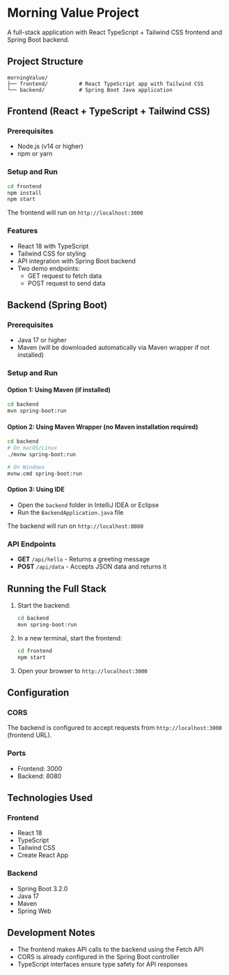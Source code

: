 # Morning Value Project

A full-stack application with React TypeScript + Tailwind CSS frontend and Spring Boot backend.

## Project Structure

```
morningValue/
├── frontend/          # React TypeScript app with Tailwind CSS
└── backend/           # Spring Boot Java application
```

## Frontend (React + TypeScript + Tailwind CSS)

### Prerequisites
- Node.js (v14 or higher)
- npm or yarn

### Setup and Run
```bash
cd frontend
npm install
npm start
```

The frontend will run on `http://localhost:3000`

### Features
- React 18 with TypeScript
- Tailwind CSS for styling
- API integration with Spring Boot backend
- Two demo endpoints:
  - GET request to fetch data
  - POST request to send data

## Backend (Spring Boot)

### Prerequisites
- Java 17 or higher
- Maven (will be downloaded automatically via Maven wrapper if not installed)

### Setup and Run

#### Option 1: Using Maven (if installed)
```bash
cd backend
mvn spring-boot:run
```

#### Option 2: Using Maven Wrapper (no Maven installation required)
```bash
cd backend
# On macOS/Linux
./mvnw spring-boot:run

# On Windows
mvnw.cmd spring-boot:run
```

#### Option 3: Using IDE
- Open the `backend` folder in IntelliJ IDEA or Eclipse
- Run the `BackendApplication.java` file

The backend will run on `http://localhost:8080`

### API Endpoints

- **GET** `/api/hello` - Returns a greeting message
- **POST** `/api/data` - Accepts JSON data and returns it

## Running the Full Stack

1. Start the backend:
   ```bash
   cd backend
   mvn spring-boot:run
   ```

2. In a new terminal, start the frontend:
   ```bash
   cd frontend
   npm start
   ```

3. Open your browser to `http://localhost:3000`

## Configuration

### CORS
The backend is configured to accept requests from `http://localhost:3000` (frontend URL).

### Ports
- Frontend: 3000
- Backend: 8080

## Technologies Used

### Frontend
- React 18
- TypeScript
- Tailwind CSS
- Create React App

### Backend
- Spring Boot 3.2.0
- Java 17
- Maven
- Spring Web

## Development Notes

- The frontend makes API calls to the backend using the Fetch API
- CORS is already configured in the Spring Boot controller
- TypeScript interfaces ensure type safety for API responses
